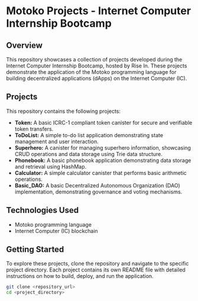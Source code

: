 # Motoko Projects - Internet Computer Internship Bootcamp

## Overview

This repository showcases a collection of projects developed during the Internet Computer Internship Bootcamp, hosted by Rise In. These projects demonstrate the application of the Motoko programming language for building decentralized applications (dApps) on the Internet Computer (IC).

## Projects

This repository contains the following projects:

*   **Token:** A basic ICRC-1 compliant token canister for secure and verifiable token transfers.
*   **ToDoList:** A simple to-do list application demonstrating state management and user interaction.
*   **Superhero:** A canister for managing superhero information, showcasing CRUD operations and data storage using Trie data structure.
*   **Phonebook:** A basic phonebook application demonstrating data storage and retrieval using HashMap.
*   **Calculator:** A simple calculator canister that performs basic arithmetic operations.
*   **Basic_DAO:** A basic Decentralized Autonomous Organization (DAO) implementation, demonstrating governance and voting mechanisms.

## Technologies Used

*   Motoko programming language
*   Internet Computer (IC) blockchain

## Getting Started

To explore these projects, clone the repository and navigate to the specific project directory. Each project contains its own README file with detailed instructions on how to build, deploy, and run the application.

```bash
git clone <repository_url>
cd <project_directory>
